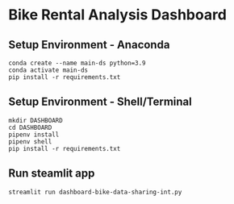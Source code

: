# Bike Rental Analysis Dashboard

## Setup Environment - Anaconda
```
conda create --name main-ds python=3.9
conda activate main-ds
pip install -r requirements.txt
```

## Setup Environment - Shell/Terminal
```
mkdir DASHBOARD
cd DASHBOARD
pipenv install
pipenv shell
pip install -r requirements.txt
```

## Run steamlit app
```
streamlit run dashboard-bike-data-sharing-int.py
```
